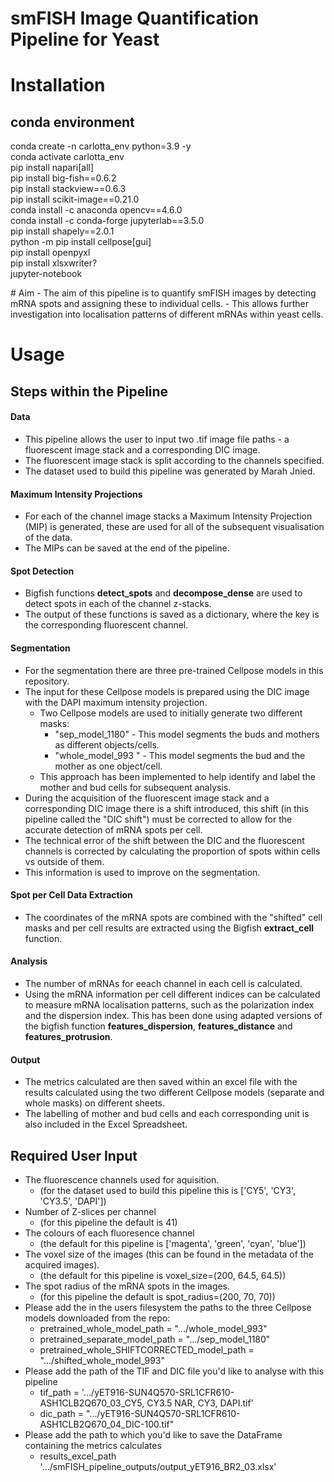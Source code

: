 # smFISH Image Quantification Pipeline for Yeast

# Installation
## conda environment
<p>conda create -n carlotta_env python=3.9 -y<br>
conda activate carlotta_env<br>
pip install napari[all]<br>
pip install big-fish==0.6.2<br>
pip install stackview==0.6.3<br>
pip install scikit-image==0.21.0<br>
conda install -c anaconda opencv==4.6.0<br>
conda install -c conda-forge jupyterlab==3.5.0<br>
pip install shapely==2.0.1<br>
python -m pip install cellpose[gui]<br>
pip install openpyxl<br>
pip install xlsxwriter?<br>
jupyter-notebook</p>
# Aim
- The aim of this pipeline is to quantify smFISH images by detecting mRNA spots and assigning these to individual cells. 
- This allows further investigation into localisation patterns of different mRNAs within yeast cells. 

# Usage

## Steps within the Pipeline
#### Data
- This pipeline allows the user to input two .tif image file paths - a fluorescent image stack and a corresponding DIC image. 
- The fluorescent image stack is split according to the channels specified. 
- The dataset used to build this pipeline was generated by Marah Jnied.
#### Maximum Intensity Projections
- For each of the channel image stacks a Maximum Intensity Projection (MIP) is generated, these are used for all of the subsequent visualisation of the data. 
- The MIPs can be saved at the end of the pipeline. 

#### Spot Detection
- Bigfish functions **detect_spots** and **decompose_dense** are used to detect spots in each of the channel z-stacks. 
- The output of these functions is saved as a dictionary, where the key is the corresponding fluorescent channel.

#### Segmentation 
- For the segmentation there are three pre-trained Cellpose models in this repository. 
- The input for these Cellpose models is prepared using the DIC image with the DAPI maximum intensity projection. 
	- Two Cellpose models are used to initially generate two different masks:
		- "sep_model_1180" - This model segments the buds and mothers as different objects/cells. 
		- "whole_model_993 " - This model segments the bud and the mother as one object/cell. 
	- This approach has been implemented to help identify and label the mother and bud cells for subsequent analysis. 
- During the acquisition of the fluorescent image stack and a corresponding DIC image there is a shift introduced, this shift (in this pipeline called the "DIC shift") must be corrected to allow for the accurate detection of mRNA spots per cell. 
- The technical error of the shift between the DIC and the fluorescent channels is corrected by calculating the proportion of spots within cells vs outside of them. 
- This information is used to improve on the segmentation. 

#### Spot per Cell Data Extraction
- The coordinates of the mRNA spots are combined with the "shifted" cell masks and per cell results are extracted using the Bigfish **extract_cell** function. 

#### Analysis
- The number of mRNAs for eeach channel in each cell is calculated. 
- Using the mRNA information per cell different indices can be calculated to measure mRNA localisation patterns, such as the polarization index and the dispersion index. This has been done using adapted versions of the bigfish function **features_dispersion**, **features_distance** and **features_protrusion**.  

#### Output 
- The metrics calculated are then saved within an excel file with the results calculated using the two different Cellpose models (separate and whole masks) on different sheets. 
- The labelling of mother and bud cells and each corresponding unit is also included in the Excel Spreadsheet. 

## Required User Input
- The fluorescence channels used for aquisition. 
	- (for the dataset used to build this pipeline this is ['CY5', 'CY3', 'CY3.5', 'DAPI'])
- Number of Z-slices per channel 
	- (for this pipeline the default is 41)
- The colours of each fluoresence channel
	- (the default for this pipeline is ['magenta', 'green', 'cyan', 'blue'])
- The voxel size of the images (this can be found in the metadata of the acquired images). 
	- (the default for this pipeline is  voxel_size=(200, 64.5, 64.5))
-  The spot radius of the mRNA spots in the images.  
	-  (for this pipeline the default is spot_radius=(200, 70, 70))
-  Please add the in the users filesystem the paths to the three Cellpose models downloaded from the repo:
	- pretrained_whole_model_path = ".../whole_model_993"
	- pretrained_separate_model_path = ".../sep_model_1180"
	- pretrained_whole_SHIFTCORRECTED_model_path = ".../shifted_whole_model_993"
- Please add the path of the TIF and DIC file you'd like to analyse with this pipeline
	- tif_path = '.../yET916-SUN4Q570-SRL1CFR610-ASH1CLB2Q670_03_CY5, CY3.5 NAR, CY3, DAPI.tif'
	- dic_path = ".../yET916-SUN4Q570-SRL1CFR610-ASH1CLB2Q670_04_DIC-100.tif"
- Please add the path to which you'd like to save the DataFrame containing the metrics calculates
	- results_excel_path  '.../smFISH_pipeline_outputs/output_yET916_BR2_03.xlsx'

